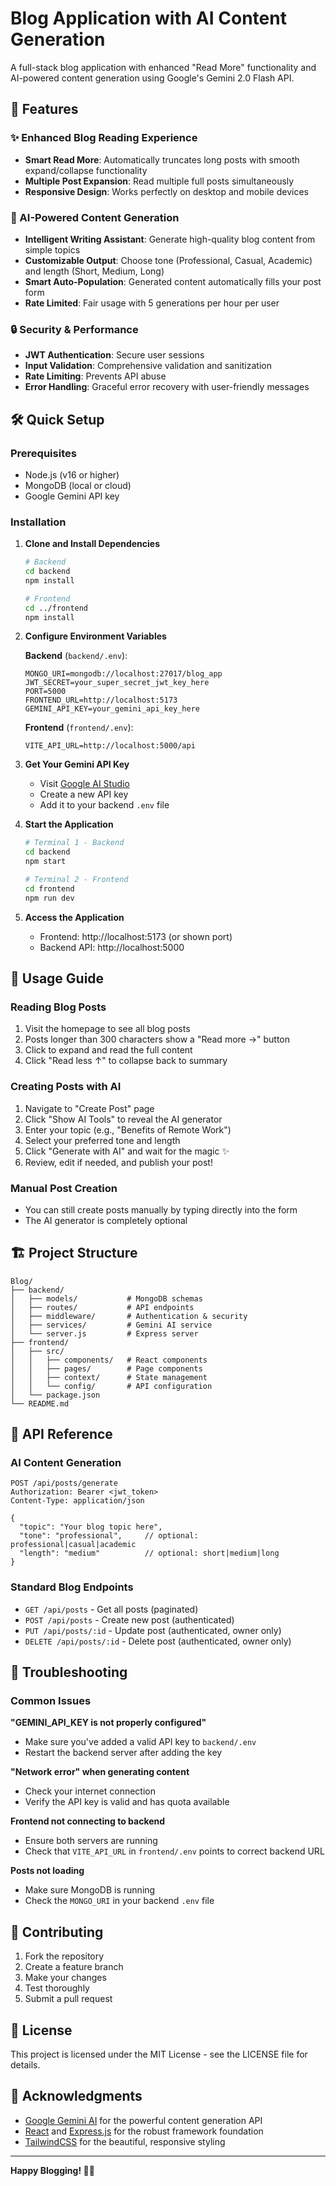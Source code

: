 # Blog Application with AI Content Generation

A full-stack blog application with enhanced "Read More" functionality and AI-powered content generation using Google's Gemini 2.0 Flash API.

## 🚀 Features

### ✨ Enhanced Blog Reading Experience
- **Smart Read More**: Automatically truncates long posts with smooth expand/collapse functionality
- **Multiple Post Expansion**: Read multiple full posts simultaneously
- **Responsive Design**: Works perfectly on desktop and mobile devices

### 🤖 AI-Powered Content Generation
- **Intelligent Writing Assistant**: Generate high-quality blog content from simple topics
- **Customizable Output**: Choose tone (Professional, Casual, Academic) and length (Short, Medium, Long)
- **Smart Auto-Population**: Generated content automatically fills your post form
- **Rate Limited**: Fair usage with 5 generations per hour per user

### 🔒 Security & Performance
- **JWT Authentication**: Secure user sessions
- **Input Validation**: Comprehensive validation and sanitization
- **Rate Limiting**: Prevents API abuse
- **Error Handling**: Graceful error recovery with user-friendly messages

## 🛠️ Quick Setup

### Prerequisites
- Node.js (v16 or higher)
- MongoDB (local or cloud)
- Google Gemini API key

### Installation

1. **Clone and Install Dependencies**
   ```bash
   # Backend
   cd backend
   npm install
   
   # Frontend
   cd ../frontend
   npm install
   ```

2. **Configure Environment Variables**
   
   **Backend** (`backend/.env`):
   ```env
   MONGO_URI=mongodb://localhost:27017/blog_app
   JWT_SECRET=your_super_secret_jwt_key_here
   PORT=5000
   FRONTEND_URL=http://localhost:5173
   GEMINI_API_KEY=your_gemini_api_key_here
   ```
   
   **Frontend** (`frontend/.env`):
   ```env
   VITE_API_URL=http://localhost:5000/api
   ```

3. **Get Your Gemini API Key**
   - Visit [Google AI Studio](https://aistudio.google.com/app/apikey)
   - Create a new API key
   - Add it to your backend `.env` file

4. **Start the Application**
   ```bash
   # Terminal 1 - Backend
   cd backend
   npm start
   
   # Terminal 2 - Frontend  
   cd frontend
   npm run dev
   ```

5. **Access the Application**
   - Frontend: http://localhost:5173 (or shown port)
   - Backend API: http://localhost:5000

## 📖 Usage Guide

### Reading Blog Posts
1. Visit the homepage to see all blog posts
2. Posts longer than 300 characters show a "Read more →" button
3. Click to expand and read the full content
4. Click "Read less ↑" to collapse back to summary

### Creating Posts with AI
1. Navigate to "Create Post" page
2. Click "Show AI Tools" to reveal the AI generator
3. Enter your topic (e.g., "Benefits of Remote Work")
4. Select your preferred tone and length
5. Click "Generate with AI" and wait for the magic ✨
6. Review, edit if needed, and publish your post!

### Manual Post Creation
- You can still create posts manually by typing directly into the form
- The AI generator is completely optional

## 🏗️ Project Structure

```
Blog/
├── backend/
│   ├── models/           # MongoDB schemas
│   ├── routes/           # API endpoints
│   ├── middleware/       # Authentication & security
│   ├── services/         # Gemini AI service
│   └── server.js         # Express server
├── frontend/
│   ├── src/
│   │   ├── components/   # React components
│   │   ├── pages/        # Page components
│   │   ├── context/      # State management
│   │   └── config/       # API configuration
│   └── package.json
└── README.md
```

## 🔧 API Reference

### AI Content Generation
```http
POST /api/posts/generate
Authorization: Bearer <jwt_token>
Content-Type: application/json

{
  "topic": "Your blog topic here",
  "tone": "professional",     // optional: professional|casual|academic
  "length": "medium"          // optional: short|medium|long
}
```

### Standard Blog Endpoints
- `GET /api/posts` - Get all posts (paginated)
- `POST /api/posts` - Create new post (authenticated)
- `PUT /api/posts/:id` - Update post (authenticated, owner only)
- `DELETE /api/posts/:id` - Delete post (authenticated, owner only)

## 🚨 Troubleshooting

### Common Issues

**"GEMINI_API_KEY is not properly configured"**
- Make sure you've added a valid API key to `backend/.env`
- Restart the backend server after adding the key

**"Network error" when generating content**
- Check your internet connection
- Verify the API key is valid and has quota available

**Frontend not connecting to backend**
- Ensure both servers are running
- Check that `VITE_API_URL` in `frontend/.env` points to correct backend URL

**Posts not loading**
- Make sure MongoDB is running
- Check the `MONGO_URI` in your backend `.env` file

## 🤝 Contributing

1. Fork the repository
2. Create a feature branch
3. Make your changes
4. Test thoroughly
5. Submit a pull request

## 📄 License

This project is licensed under the MIT License - see the LICENSE file for details.

## 🙏 Acknowledgments

- [Google Gemini AI](https://ai.google.dev/) for the powerful content generation API
- [React](https://reactjs.org/) and [Express.js](https://expressjs.com/) for the robust framework foundation
- [TailwindCSS](https://tailwindcss.com/) for the beautiful, responsive styling

---

**Happy Blogging! 📝✨**